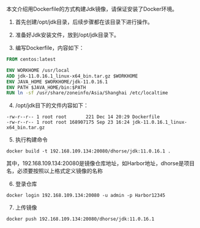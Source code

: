 本文介绍用Dockerfile的方式构建Jdk镜像，请保证安装了Docker环境。

1. 首先创建/opt/jdk目录，后续步骤都在该目录下进行操作。

2. 准备好Jdk安装文件，放到/opt/jdk目录下。

3. 编写Dockerfile，内容如下：

```Dockerfile
FROM centos:latest

ENV WORKHOME /usr/local
ADD jdk-11.0.16.1_linux-x64_bin.tar.gz $WORKHOME
ENV JAVA_HOME $WORKHOME/jdk-11.0.16.1
ENV PATH $JAVA_HOME/bin:$PATH
RUN ln -sf /usr/share/zoneinfo/Asia/Shanghai /etc/localtime
```

4. /opt/jdk目下的文件内容如下：

```shell
-rw-r--r-- 1 root root       221 Dec 14 20:29 Dockerfile
-rw-r--r-- 1 root root 168907175 Sep 23 16:24 jdk-11.0.16.1_linux-x64_bin.tar.gz
```

5. 执行构建命令

```shell
docker build -t 192.168.109.134:20080/dhorse/jdk:11.0.16.1 .
```

其中，192.168.109.134:20080是镜像仓库地址，如Harbor地址，dhorse是项目名，必须要按照以上格式定义镜像的名称

6. 登录仓库

```shell
docker login 192.168.109.134:20080 -u admin -p Harbor12345
```

7. 上传镜像

```shell
docker push 192.168.109.134:20080/dhorse/jdk:11.0.16.1
```

